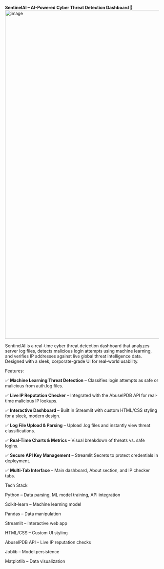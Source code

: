 **SentinelAI – AI-Powered Cyber Threat Detection Dashboard 🚨**
<img width="2142" height="1074" alt="image" src="https://github.com/user-attachments/assets/315be4a9-ec53-4ba3-889c-04d787820521" />


SentinelAI is a real-time cyber threat detection dashboard that analyzes server log files, detects malicious login attempts using machine learning, and verifies IP addresses against live global threat intelligence data. Designed with a sleek, corporate-grade UI for real-world usability.

Features:

✅ **Machine Learning Threat Detection** – Classifies login attempts as safe or malicious from auth.log files.

✅ **Live IP Reputation Checker** – Integrated with the AbuseIPDB API for real-time malicious IP lookups.

✅ **Interactive Dashboard** – Built in Streamlit with custom HTML/CSS styling for a sleek, modern design.

✅ **Log File Upload & Parsing** – Upload .log files and instantly view threat classifications.

✅ **Real-Time Charts & Metrics** – Visual breakdown of threats vs. safe logins.

✅ **Secure API Key Management** – Streamlit Secrets to protect credentials in deployment.

✅ **Multi-Tab Interface** – Main dashboard, About section, and IP checker tabs.

Tech Stack

Python – Data parsing, ML model training, API integration

Scikit-learn – Machine learning model

Pandas – Data manipulation

Streamlit – Interactive web app

HTML/CSS – Custom UI styling

AbuseIPDB API – Live IP reputation checks

Joblib – Model persistence

Matplotlib – Data visualization




